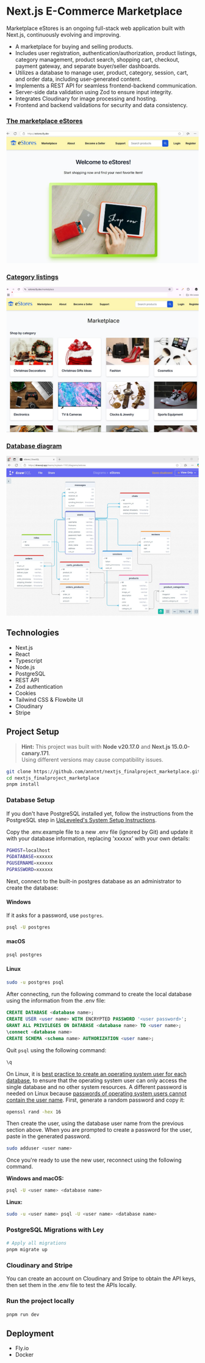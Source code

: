 # Next.js E-Commerce Marketplace

Marketplace eStores is an ongoing full-stack web application built with Next.js, continuously evolving and improving.

- A marketplace for buying and selling products.
- Includes user registration, authentication/authorization, product listings, category management, product search, shopping cart, checkout, payment gateway, and separate buyer/seller dashboards.
- Utilizes a database to manage user, product, category, session, cart, and order data, including user-generated content.
- Implements a REST API for seamless frontend-backend communication.
- Server-side data validation using Zod to ensure input integrity.
- Integrates Cloudinary for image processing and hosting.
- Frontend and backend validations for security and data consistency.

### [The marketplace eStores](https://estores.fly.dev/)

![alt text](./public/images/eStores.jpg)

### [Category listings](https://estores.fly.dev/marketplace)

![alt text](./public/images/marketplace.jpg)

### [Database diagram](https://drawsql.app/teams/myteam-1161/diagrams/estores)

![alt text](./public/images/drawsql_2.jpg)

## Technologies

- Next.js
- React
- Typescript
- Node.js
- PostgreSQL
- REST API
- Zod authentication
- Cookies
- Tailwind CSS & Flowbite UI
- Cloudinary
- Stripe

## Project Setup

> **Hint:** This project was built with **Node v20.17.0** and **Next.js 15.0.0-canary.171**.  
> Using different versions may cause compatibility issues.

```bash
git clone https://github.com/anntnt/nextjs_finalproject_marketplace.git
cd nextjs_finalproject_marketplace
pnpm install
```

### Database Setup

If you don't have PostgreSQL installed yet, follow the instructions from the PostgreSQL step in [UpLeveled's System Setup Instructions](https://github.com/upleveled/system-setup/blob/master/readme.md).

Copy the .env.example file to a new .env file (ignored by Git) and update it with your database information, replacing 'xxxxxx' with your own details:

```bash
PGHOST=localhost
PGDATABASE=xxxxxx
PGUSERNAME=xxxxxx
PGPASSWORD=xxxxxx
```

Next, connect to the built-in postgres database as an administrator to create the database:

#### Windows

If it asks for a password, use `postgres`.

```bash
psql -U postgres
```

#### macOS

```bash
psql postgres
```

#### Linux

```bash
sudo -u postgres psql
```

After connecting, run the following command to create the local database using the information from the .env file:

```sql
CREATE DATABASE <database name>;
CREATE USER <user name> WITH ENCRYPTED PASSWORD '<user password>';
GRANT ALL PRIVILEGES ON DATABASE <database name> TO <user name>;
\connect <database name>
CREATE SCHEMA <schema name> AUTHORIZATION <user name>;
```

Quit `psql` using the following command:

```bash
\q
```

On Linux, it is [best practice to create an operating system user for each database](https://docs.redhat.com/en/documentation/red_hat_enterprise_linux/9/html/configuring_and_using_database_servers/using-postgresql_configuring-and-using-database-servers#con_postgresql-users_using-postgresql), to ensure that the operating system user can only access the single database and no other system resources. A different password is needed on Linux because [passwords of operating system users cannot contain the user name](https://github.com/upleveled/system-setup/issues/74). First, generate a random password and copy it:

```bash
openssl rand -hex 16
```

Then create the user, using the database user name from the previous section above. When you are prompted to create a password for the user, paste in the generated password.

```bash
sudo adduser <user name>
```

Once you're ready to use the new user, reconnect using the following command.

**Windows and macOS:**

```bash
psql -U <user name> <database name>
```

**Linux:**

```bash
sudo -u <user name> psql -U <user name> <database name>
```

### PostgreSQL Migrations with Ley

```bash
# Apply all migrations
pnpm migrate up
```

### Cloudinary and Stripe

You can create an account on Cloudinary and Stripe to obtain the API keys, then set them in the .env file to test the APIs locally.

### Run the project locally

```bash
pnpm run dev
```

## Deployment

- Fly.io
- Docker
